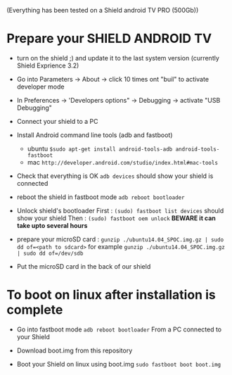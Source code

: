(Everything has been tested on a Shield android TV PRO (500Gb))

# Prepare your SHIELD ANDROID TV
+ turn on the shield ;) and update it to the last system version (currently Shield Exprience 3.2)
+ Go into Parameters -> About -> click 10 times ont "buil" to activate developer mode
+ In Preferences -> 'Developers options" -> Debugging -> activate "USB Debugging"
+ Connect your shield to a PC 
+ Install Android command line tools (adb and fastboot)
  +  ubuntu
    	`$sudo apt-get install android-tools-adb android-tools-fastboot`
  + mac
	    `http://developer.android.com/studio/index.html#mac-tools`
		   
		   
+ Check that everything is OK
  `adb devices`
  should show your shield is connected

+ reboot the shield in fastboot mode
  `adb reboot bootloader`


+ Unlock shield's bootloader
First : 
	`(sudo) fastboot list devices` should show your shield
Then :
	`(sudo) fastboot oem unlock`
**BEWARE it can take upto several hours**

+ prepare your microSD card : 
  `gunzip ./ubuntu14.04_SPOC.img.gz | sudo dd of=<path to sdcard>`
for example
  `gunzip ./ubuntu14.04_SPOC.img.gz | sudo dd of=/dev/sdb`

+ Put the microSD card in the back of our shield


# To boot on linux after installation is complete
+ Go into fastboot mode
  `adb reboot bootloader`
From a PC connected to your Shield

+ Download boot.img from this repository
+ Boot your Shield on linux using boot.img
 `sudo fastboot boot boot.img`
 


